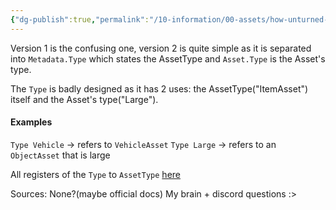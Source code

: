 ```yaml
---
{"dg-publish":true,"permalink":"/10-information/00-assets/how-unturned-knows-what-asset-type-an-asset-is-v1/","created":"2024-06-14T14:13:12.242+07:00","updated":"2024-06-14T17:15:25.581+07:00"}
---
```


Version 1 is the confusing one, version 2 is quite simple as it is separated into `Metadata.Type` which states the AssetType and `Asset.Type` is the Asset's type.

The `Type` is badly designed as it has 2 uses: the AssetType("ItemAsset") itself and the Asset's type("Large"). 

#### Examples
`Type Vehicle` → refers to `VehicleAsset`
`Type Large` → refers to an `ObjectAsset` that is large

All registers of the `Type` to `AssetType` [here](https://github.com/Unturned-Datamining/Unturned-Datamining/blob/9fb0d6c921353cec991254cbff98b6d3d1ba37a9/Assembly-CSharp/SDG.Unturned/UnturnedNexus.cs) 

Sources:
None?(maybe official docs)
My brain + discord questions :>
